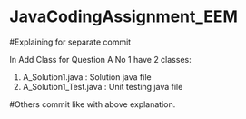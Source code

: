 # JavaCodingAssignment_EEM

#Explaining for separate commit

In Add Class for Question A No 1 have 2 classes:
  1. A_Solution1.java          : Solution java file 
  2. A_Solution1_Test.java     : Unit testing java file
  
#Others commit like with above explanation.
